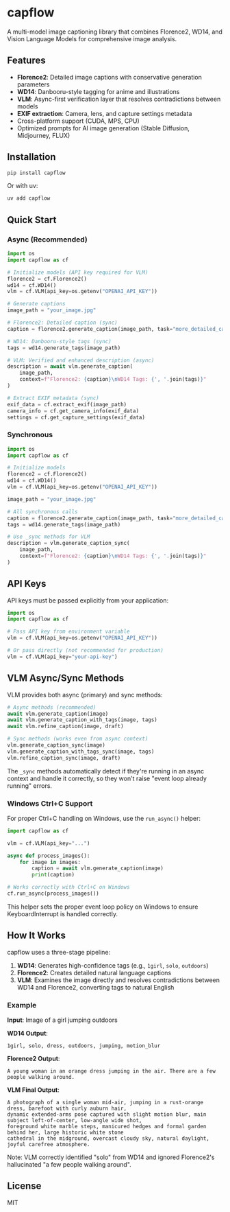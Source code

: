 # capflow

A multi-model image captioning library that combines Florence2, WD14, and Vision Language Models for comprehensive image analysis.

## Features

- **Florence2**: Detailed image captions with conservative generation parameters
- **WD14**: Danbooru-style tagging for anime and illustrations
- **VLM**: Async-first verification layer that resolves contradictions between models
- **EXIF extraction**: Camera, lens, and capture settings metadata
- Cross-platform support (CUDA, MPS, CPU)
- Optimized prompts for AI image generation (Stable Diffusion, Midjourney, FLUX)

## Installation

```bash
pip install capflow
```

Or with uv:

```bash
uv add capflow
```

## Quick Start

### Async (Recommended)

```python
import os
import capflow as cf

# Initialize models (API key required for VLM)
florence2 = cf.Florence2()
wd14 = cf.WD14()
vlm = cf.VLM(api_key=os.getenv("OPENAI_API_KEY"))

# Generate captions
image_path = "your_image.jpg"

# Florence2: Detailed caption (sync)
caption = florence2.generate_caption(image_path, task="more_detailed_caption")

# WD14: Danbooru-style tags (sync)
tags = wd14.generate_tags(image_path)

# VLM: Verified and enhanced description (async)
description = await vlm.generate_caption(
    image_path,
    context=f"Florence2: {caption}\nWD14 Tags: {', '.join(tags)}"
)

# Extract EXIF metadata (sync)
exif_data = cf.extract_exif(image_path)
camera_info = cf.get_camera_info(exif_data)
settings = cf.get_capture_settings(exif_data)
```

### Synchronous

```python
import os
import capflow as cf

# Initialize models
florence2 = cf.Florence2()
wd14 = cf.WD14()
vlm = cf.VLM(api_key=os.getenv("OPENAI_API_KEY"))

image_path = "your_image.jpg"

# All synchronous calls
caption = florence2.generate_caption(image_path, task="more_detailed_caption")
tags = wd14.generate_tags(image_path)

# Use _sync methods for VLM
description = vlm.generate_caption_sync(
    image_path,
    context=f"Florence2: {caption}\nWD14 Tags: {', '.join(tags)}"
)
```

## API Keys

API keys must be passed explicitly from your application:

```python
import os
import capflow as cf

# Pass API key from environment variable
vlm = cf.VLM(api_key=os.getenv("OPENAI_API_KEY"))

# Or pass directly (not recommended for production)
vlm = cf.VLM(api_key="your-api-key")
```

## VLM Async/Sync Methods

VLM provides both async (primary) and sync methods:

```python
# Async methods (recommended)
await vlm.generate_caption(image)
await vlm.generate_caption_with_tags(image, tags)
await vlm.refine_caption(image, draft)

# Sync methods (works even from async context)
vlm.generate_caption_sync(image)
vlm.generate_caption_with_tags_sync(image, tags)
vlm.refine_caption_sync(image, draft)
```

The `_sync` methods automatically detect if they're running in an async context and handle it correctly, so they won't raise "event loop already running" errors.

### Windows Ctrl+C Support

For proper Ctrl+C handling on Windows, use the `run_async()` helper:

```python
import capflow as cf

vlm = cf.VLM(api_key="...")

async def process_images():
    for image in images:
        caption = await vlm.generate_caption(image)
        print(caption)

# Works correctly with Ctrl+C on Windows
cf.run_async(process_images())
```

This helper sets the proper event loop policy on Windows to ensure KeyboardInterrupt is handled correctly.

## How It Works

capflow uses a three-stage pipeline:

1. **WD14**: Generates high-confidence tags (e.g., `1girl`, `solo`, `outdoors`)
2. **Florence2**: Creates detailed natural language captions
3. **VLM**: Examines the image directly and resolves contradictions between WD14 and Florence2, converting tags to natural English

### Example

**Input**: Image of a girl jumping outdoors

**WD14 Output**:
```
1girl, solo, dress, outdoors, jumping, motion_blur
```

**Florence2 Output**:
```
A young woman in an orange dress jumping in the air. There are a few people walking around.
```

**VLM Final Output**:
```
A photograph of a single woman mid-air, jumping in a rust-orange dress, barefoot with curly auburn hair,
dynamic extended-arms pose captured with slight motion blur, main subject left-of-center, low-angle wide shot,
foreground white marble steps, manicured hedges and formal garden behind her, large historic white stone
cathedral in the midground, overcast cloudy sky, natural daylight, joyful carefree atmosphere.
```

Note: VLM correctly identified "solo" from WD14 and ignored Florence2's hallucinated "a few people walking around".

## License

MIT
